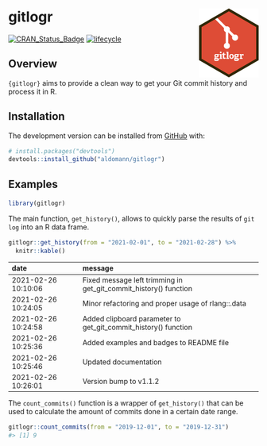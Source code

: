 
# gitlogr <img src="man/figures/logo.png" align="right" width="120" />

<!-- badges: start -->

[![CRAN_Status_Badge](https://www.r-pkg.org/badges/version/gitlogr)](https://cran.r-project.org/package=gitlogr)
[![lifecycle](https://img.shields.io/badge/lifecycle-stable-brightgreen.svg)](https://www.tidyverse.org/lifecycle/#stable)
<!-- [![R build status](https://github.com/aldomann/<package>/workflows/R-CMD-check/badge.svg)](https://github.com/aldomann/<package>/actions) -->
<!-- [![Codecov test coverage](https://codecov.io/gh/aldomann/<package>/branch/master/graph/badge.svg)](https://codecov.io/gh/aldomann/<package>?branch=master) -->
<!-- [![pkgdown status](https://github.com/aldomann/<package>/workflows/pkgdown/badge.svg)](https://aldomann.github.io/<package>/) -->
<!-- badges: end -->

## Overview

`{gitlogr}` aims to provide a clean way to get your Git commit history
and process it in R.

## Installation

<!-- You can install the released version of {gitlogr} from [CRAN](https://CRAN.R-project.org) with: -->
<!-- ``` r -->
<!-- install.packages("gitlogr") -->
<!-- ``` -->

The development version can be installed from
[GitHub](https://github.com/) with:

``` r
# install.packages("devtools")
devtools::install_github("aldomann/gitlogr")
```

## Examples

``` r
library(gitlogr)
```

The main function, `get_history()`, allows to quickly parse the results
of `git log` into an R data frame.

``` r
gitlogr::get_history(from = "2021-02-01", to = "2021-02-28") %>% 
  knitr::kable()
```

| date                | message                                                          |
|:--------------------|:-----------------------------------------------------------------|
| 2021-02-26 10:10:06 | Fixed message left trimming in get_git_commit_history() function |
| 2021-02-26 10:24:05 | Minor refactoring and proper usage of rlang::.data               |
| 2021-02-26 10:24:58 | Added clipboard parameter to get_git_commit_history() function   |
| 2021-02-26 10:25:36 | Added examples and badges to README file                         |
| 2021-02-26 10:25:46 | Updated documentation                                            |
| 2021-02-26 10:26:01 | Version bump to v1.1.2                                           |

The `count_commits()` function is a wrapper of `get_history()` that can
be used to calculate the amount of commits done in a certain date range.

``` r
gitlogr::count_commits(from = "2019-12-01", to = "2019-12-31")
#> [1] 9
```
